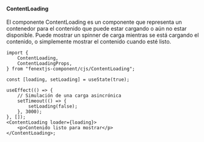 #### ContentLoading

El componente ContentLoading es un componente que representa un contenedor para el contenido que puede estar cargando o aún no estar disponible. Puede mostrar un spinner de carga mientras se está cargando el contenido, o simplemente mostrar el contenido cuando esté listo.

```tsx
import {
    ContentLoading,
    ContentLoadingProps,
} from "fenextjs-component/cjs/ContentLoading";

const [loading, setLoading] = useState(true);

useEffect(() => {
    // Simulación de una carga asincrónica
    setTimeout(() => {
        setLoading(false);
    }, 3000);
}, []);
<ContentLoading loader={loading}>
    <p>Contenido listo para mostrar</p>
</ContentLoading>;
```
